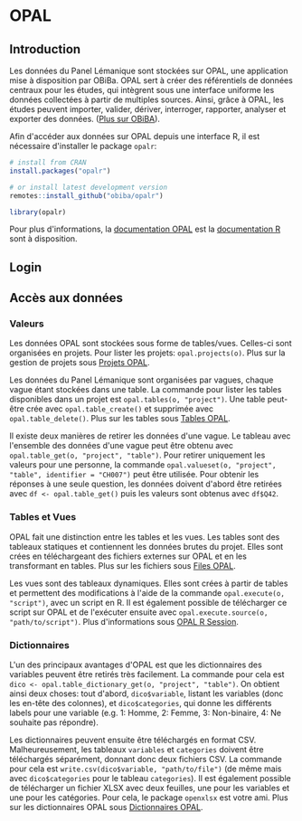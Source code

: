 # OPAL

## Introduction

Les données du Panel Lémanique sont stockées sur OPAL, une application mise à disposition par OBiBa. OPAL sert à créer des référentiels de données centraux pour les études, qui intègrent sous une interface uniforme les données collectées à partir de multiples sources. Ainsi, grâce à OPAL, les études peuvent importer, valider, dériver, interroger, rapporter, analyser et exporter des données. ([Plus sur OBiBA](https://www.obiba.org/)).

Afin d'accéder aux données sur OPAL depuis une interface R, il est nécessaire d'installer le package `opalr`:

```r
# install from CRAN
install.packages("opalr")

# or install latest development version
remotes::install_github("obiba/opalr")

library(opalr)
```

Pour plus d'informations, la [documentation OPAL](https://www.obiba.org/opalr/) est la [documentation R](https://www.r-project.org/) sont à disposition.

## Login

## Accès aux données

### Valeurs

Les données OPAL sont stockées sous forme de tables/vues. Celles-ci sont organisées en projets. Pour lister les projets: `opal.projects(o)`. Plus sur la gestion de projets sous [Projets OPAL](https://www.obiba.org/opalr/articles/opal-projects.html).

Les données du Panel Lémanique sont organisées par vagues, chaque vague étant stockées dans une table. La commande pour lister les tables disponibles dans un projet est `opal.tables(o, "project")`. Une table peut-être crée avec `opal.table_create()` et supprimée avec `opal.table_delete()`. Plus sur les tables sous [Tables OPAL](https://www.obiba.org/opalr/articles/opal-projects.html).

Il existe deux manières de retirer les données d'une vague. Le tableau avec l'ensemble des données d'une vague peut être obtenu avec `opal.table_get(o, "project", "table")`. Pour retirer uniquement les valeurs pour une personne, la commande `opal.valueset(o, "project", "table", identifier = "CH007")` peut être utilisée. Pour obtenir les réponses à une seule question, les données doivent d'abord être retirées avec `df <- opal.table_get()` puis les valeurs sont obtenus avec `df$Q42`.

### Tables et Vues

OPAL fait une distinction entre les tables et les vues. Les tables sont des tableaux statiques et contiennent les données brutes du projet. Elles sont crées en téléchargeant des fichiers externes sur OPAL et en les transformant en tables. Plus sur les fichiers sous [Files OPAL](https://www.obiba.org/opalr/articles/opal-files.html).

Les vues sont des tableaux dynamiques. Elles sont crées à partir de tables et permettent des modifications à l'aide de la commande `opal.execute(o, "script")`, avec un script en R. Il est également possible de télécharger ce script sur OPAL et de l'exécuter ensuite avec `opal.execute.source(o, "path/to/script")`. Plus d'informations sous [OPAL R Session](https://www.obiba.org/opalr/articles/opal-rsession.html).

### Dictionnaires

L'un des principaux avantages d'OPAL est que les dictionnaires des variables peuvent être retirés très facilement. La commande pour cela est `dico <- opal.table_dictionary_get(o, "project", "table")`. On obtient ainsi deux choses: tout d'abord, `dico$variable`, listant les variables (donc les en-tête des colonnes), et `dico$categories`, qui donne les différents labels pour une variable (e.g. 1: Homme, 2: Femme, 3: Non-binaire, 4: Ne souhaite pas répondre).

Les dictionnaires peuvent ensuite être téléchargés en format CSV. Malheureusement, les tableaux `variables` et `categories` doivent être téléchargés séparément, donnant donc deux fichiers CSV. La commande pour cela est `write.csv(dico$variable, "path/to/file")` (de même mais avec `dico$categories` pour le tableau `categories`). Il est également possible de télécharger un fichier XLSX avec deux feuilles, une pour les variables et une pour les catégories. Pour cela, le package `openxlsx` est votre ami. Plus sur les dictionnaires OPAL sous [Dictionnaires OPAL](https://www.obiba.org/opalr/articles/opal-projects.html).
